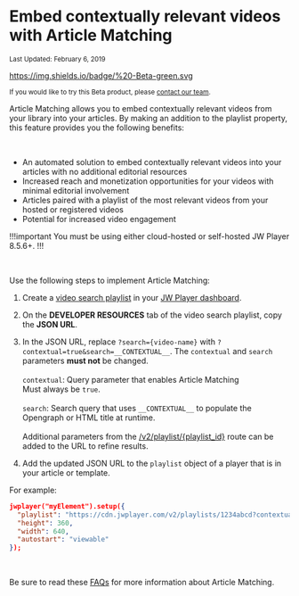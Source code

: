 # Embed contextually relevant videos with Article Matching

<sup>Last Updated: February 6, 2019</sup>

https://img.shields.io/badge/%20-Beta-green.svg
	
<sup>If you would like to try this Beta product, please [contact our team](https://www.jwplayer.com/contact-us/).</sup>

Article Matching allows you to embed contextually relevant videos from your library into your articles. By making an addition to the playlist property, this feature provides you the following benefits:

<br/>

- An automated solution to embed contextually relevant videos into your articles with no additional editorial resources
- Increased reach and monetization opportunities for your videos with minimal editorial involvement
- Articles paired with a playlist of the most relevant videos from your hosted or registered videos
- Potential for increased video engagement

!!!important
You must be using either cloud-hosted or self-hosted JW Player 8.5.6+.
!!!

<br/>

Use the following steps to implement Article Matching:

1. Create a <a href="https://support.jwplayer.com/articles/create-a-playlist#create-a-video-search-playlist" target="_blank">video search playlist</a> in your <a href="https://dashboard.jwplayer.com/" target="_blank">JW Player dashboard</a>.
2. On the **DEVELOPER RESOURCES** tab of the video search playlist, copy the **JSON URL**.
3. In the JSON URL, replace `?search={video-name}` with `?contextual=true&search=__CONTEXTUAL__`. The `contextual` and `search` parameters **must not** be changed. <br/><br/>`contextual`: Query parameter that enables Article Matching<br/>Must always be `true`.<br/><br/>`search`: Search query that uses `__CONTEXTUAL__` to populate the Opengraph or HTML title at runtime.<br/><br/>Additional parameters from the <a href="https://developer.jwplayer.com/jw-platform/docs/delivery-api-reference/#/Playlists/get_v2_playlists__playlist_id_" target="_blank">/v2/playlist/{playlist_id}</a> route can be added to the URL to refine results.

4. Add the updated JSON URL to the `playlist` object of a player that is in your article or template.

For example:

```json
jwplayer("myElement").setup({
  "playlist": "https://cdn.jwplayer.com/v2/playlists/1234abcd?contextual=true&search=__CONTEXTUAL__",
  "height": 360,
  "width": 640,
  "autostart": "viewable"
});
```
<br/>

Be sure to read these [FAQs](https://support.jwplayer.com/articles/embed-relevant-videos-with-article-matching#faqs) for more information about Article Matching.